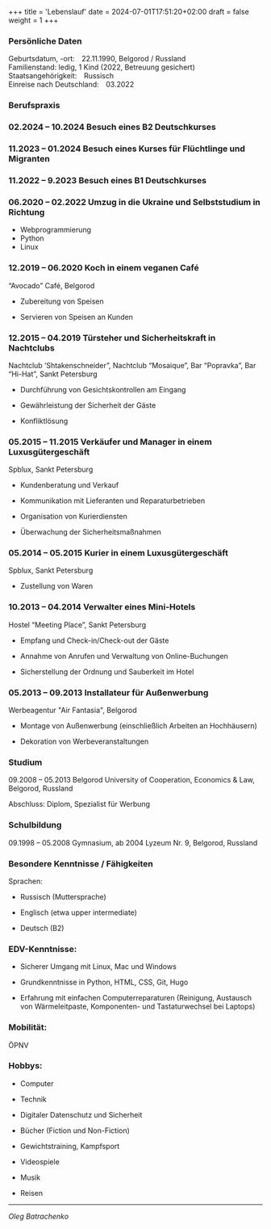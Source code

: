 +++
title = 'Lebenslauf'
date = 2024-07-01T17:51:20+02:00
draft = false
weight = 1
+++

### Persönliche Daten

Geburtsdatum, -ort: 22.11.1990, Belgorod / Russland\
Familienstand: ledig, 1 Kind (2022, Betreuung gesichert)\
Staatsangehörigkeit: Russisch\
Einreise nach Deutschland: 03.2022 

### Berufspraxis

### 02.2024 – 10.2024   Besuch eines B2 Deutschkurses

### 11.2023 – 01.2024   Besuch eines Kurses für Flüchtlinge und Migranten

### 11.2022 – 9.2023   Besuch eines B1 Deutschkurses

### 06.2020 – 02.2022   Umzug in die Ukraine und Selbststudium in Richtung

- Webprogrammierung
- Python
- Linux

### 12.2019 – 06.2020   Koch in einem veganen Café

“Avocado” Café, Belgorod

- Zubereitung von Speisen

- Servieren von Speisen an Kunden

### 12.2015 – 04.2019   Türsteher und Sicherheitskraft in Nachtclubs

Nachtclub ‘Shtakenschneider”, Nachtclub “Mosaique”, Bar “Popravka”, Bar “Hi-Hat”, Sankt Petersburg

- Durchführung von Gesichtskontrollen am Eingang

- Gewährleistung der Sicherheit der Gäste

- Konfliktlösung
        
### 05.2015 – 11.2015   Verkäufer und Manager in einem Luxusgütergeschäft

Spblux, Sankt Petersburg

- Kundenberatung und Verkauf

- Kommunikation mit Lieferanten und Reparaturbetrieben

- Organisation von Kurierdiensten

- Überwachung der Sicherheitsmaßnahmen

### 05.2014 – 05.2015    Kurier in einem Luxusgütergeschäft

Spblux, Sankt Petersburg

- Zustellung von Waren

### 10.2013 – 04.2014    Verwalter eines Mini-Hotels

Hostel “Meeting Place”, Sankt Petersburg

- Empfang und Check-in/Check-out der Gäste

- Annahme von Anrufen und Verwaltung von Online-Buchungen

- Sicherstellung der Ordnung und Sauberkeit im Hotel

### 05.2013 – 09.2013    Installateur für Außenwerbung

Werbeagentur "Air Fantasia", Belgorod

- Montage von Außenwerbung (einschließlich Arbeiten an Hochhäusern)

- Dekoration von Werbeveranstaltungen

### Studium

09.2008 – 05.2013 Belgorod University of Cooperation, Economics & Law, Belgorod, Russland

Abschluss: Diplom, Spezialist für Werbung

### Schulbildung

09.1998 – 05.2008 Gymnasium, ab 2004 Lyzeum Nr. 9, Belgorod, Russland

### Besondere Kenntnisse / Fähigkeiten

Sprachen: 

- Russisch (Muttersprache)

- Englisch (etwa upper intermediate)

- Deutsch (B2)

### EDV-Kenntnisse:

- Sicherer Umgang mit Linux, Mac und Windows

- Grundkenntnisse in Python, HTML, CSS, Git, Hugo

- Erfahrung mit einfachen Computerreparaturen 
(Reinigung, Austausch von Wärmeleitpaste, Komponenten- und Tastaturwechsel bei Laptops)

### Mobilität: 
ÖPNV

### Hobbys:

- Computer

- Technik

- Digitaler Datenschutz und Sicherheit

- Bücher (Fiction und Non-Fiction)

- Gewichtstraining, Kampfsport

- Videospiele

- Musik

- Reisen

---

*Oleg Batrachenko*
